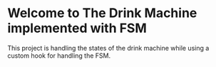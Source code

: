 # Welcome to The Drink Machine implemented with FSM

This project is handling the states of the drink machine while using a custom hook for handling the FSM.
